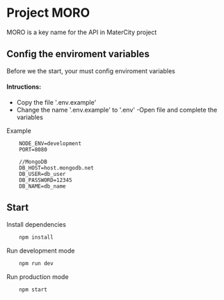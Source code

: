 # Project MORO

MORO is a key name for the API in MaterCity project

## Config the enviroment variables
Before we the start, your must config enviroment variables

#### Intructions:
- Copy the file '.env.example'
- Change the name '.env.example' to '.env'
-Open file and complete the variables

Example
```
    NODE_ENV=development
    PORT=8080

    //MongoDB
    DB_HOST=host.mongodb.net
    DB_USER=db_user
    DB_PASSWORD=12345
    DB_NAME=db_name
```

## Start
Install dependencies
```bash
    npm install
```

Run development mode
```bash
    npm run dev
```

Run production mode
```bash
    npm start
```
